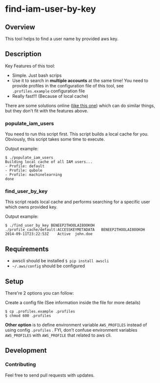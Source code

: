 # find-iam-user-by-key

## Overview

This tool helps to find a user name by provided aws key.


## Description

Key Features of this tool:

* Simple. Just bash scrips
* Use it to search in **multiple accounts** at the same time! You need to provide profiles in the configuration file of this tool, see ``.profiles.example`` configuration file
* Really fast!!! (Because of local cache)

There are some solutions online ([like this one](https://gist.github.com/OnlyInAmerica/9964456
"Find an AWS IAM user corresponding to an AWS Access Key")) which can do similar things,
but they don't fit with the features above.

### populate_iam_users

You need to run this script first. This script builds a local cache for you. Obviously, this script takes some time to execute.

Output example:

    $ ./populate_iam_users
    Building local cache of all IAM users...
    - Profile: default
    - Profile: qubole
    - Profile: machinelearning
    done
    
### find_user_by_key

This script reads local cache and performs searching for a specific user which owns provided key.

Output example:

    $ ./find_user_by_key BENEEP2THOOLAI8OOKOH
    ./profile_cache/default:ACCESSKEYMETADATA	BENEEP2THOOLAI8OOKOH	2014-09-11T23:22:53Z	Active	john.doe

## Requirements

* awscli should be installed ``$ pip install awscli``
* ``~/.aws/config`` should be configured

## Setup

There're 2 options you can follow:

Create a config file (See information inside the file for more details)

    $ cp .profiles.example .profiles
    $ chmod 600 .profiles

**Other option** is to define environment variable ``AWS_PROFILES`` instead of using config ``.profiles`` . FYI, don't
confuse environment variables ``AWS_PROFILES`` with ``AWS_PROFILE`` that related to aws cli.

## Development

### Contributing

Feel free to send pull requests with updates.
